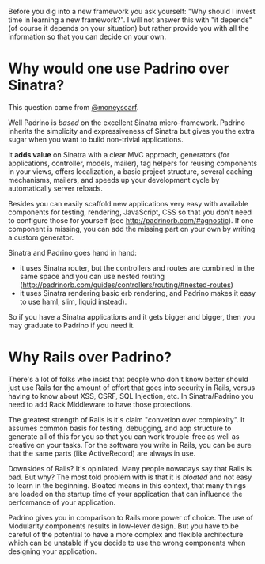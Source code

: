 Before you dig into a new framework you ask yourself: "Why should I invest time in learning a new framework?". I will
not answer this with "it depends" (of course it depends on your situation) but rather provide you with all the
information so that you can decide on your own.


# Why would one use Padrino over Sinatra?

This question came from [@moneyscarf](https://twitter.com/moneyscarf "@moneyscarf").

Well Padrino is *based* on the excellent Sinatra micro-framework. Padrino inherits the simplicity and expressiveness of
Sinatra but gives you the extra sugar when you want to build non-trivial applications.


It **adds value** on Sinatra with a clear MVC approach, generators (for applications, controller, models, mailer), tag
helpers for reusing components in your views, offers localization, a basic project structure, several caching mechanisms,
mailers, and speeds up your development cycle by automatically server reloads.


Besides you can easily scaffold new applications very easy with available components for testing, rendering, JavaScript, CSS so
that you don't need to configure those for yourself (see http://padrinorb.com/#agnostic). If one component is missing,
you can add the missing part on your own by writing a custom generator.


Sinatra and Padrino goes hand in hand:


- it uses Sinatra router, but the controllers and routes are combined in the same space and you can use nested routing
(http://padrinorb.com/guides/controllers/routing/#nested-routes)
- it uses Sinatra rendering basic erb rendering, and Padrino makes it easy to use haml, slim, liquid instead).


So if you have a Sinatra applications and it gets bigger and bigger, then you may graduate to Padrino if you need it.


# Why Rails over Padrino?

There's a lot of folks who insist that people who don't know better should just use Rails for the amount of effort that
goes into security in Rails, versus having to know about XSS, CSRF, SQL Injection, etc. In Sinatra/Padrino you need to add Rack Middleware
to have those protections.

The greatest strength of Rails is it's claim "convetion over complexity". It assumes common basis for testing,
debugging, and app structure to generate all of this for you so that you can work trouble-free as well as creative on
your tasks. For the software you write in Rails, you can be sure that the same parts (like ActiveRecord) are always in
use.


Downsides of Rails? It's opiniated. Many people nowadays say that Rails is bad. But why? The most told problem with is
that it is *bloated* and not easy to learn in the beginning. Bloated means in this context, that many things are loaded
on the startup time of your application that can influence the performance of your application.


Padrino gives you in comparison to Rails more power of choice. The use of Modularity components results in low-lever
design. But you have to be careful of the potential to have a more complex and flexible architecture which can be
unstable if you decide to use the wrong components when designing your application.


